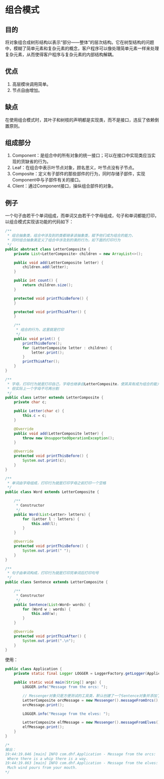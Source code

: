 # 组合模式

## 目的
将对象组合成树形结构以表示“部分——整体”的层次结构。它在树型结构的问题中，模糊了简单元素和复杂元素的概念，客户程序可以像处理简单元素一样来处理复杂元素，从而使得客户程序与复杂元素的内部结构解耦。 

## 优点
1. 高层模块调用简单。
2. 节点自由增加。

## 缺点
在使用组合模式时，其叶子和树枝的声明都是实现类，而不是接口，违反了依赖倒置原则。

## 组成部分
1. Component：是组合中的所有对象的统一接口；可以在接口中实现类应当实现的货缺省的行为。
1. Leaf：在组合中表示叶节点对象，顾名思义，叶节点没有子节点。
1. Composite：定义有子部件的那些部件的行为，同时存储子部件，实现Component中与子部件有关的接口。
1. Client：通过Component接口，操纵组合部件的对象。

## 例子
一个句子由若干个单词组成，而单词又由若干个字母组成，句子和单词都能打印，以组合模式实现该功能的代码如下：
```java
/**
 * 组合抽象类，组合中涉及到的类都继承该抽象类，赋予他们成为组合的能力，
 * 同时组合抽象类定义了组合中涉及到的类的行为，如下面的打印行为
 */
public abstract class LetterComposite {
    private List<LetterComposite> children = new ArrayList<>();

    public void add(LetterComposite letter) {
        children.add(letter);
    }

    public int count() {
        return children.size();
    }

    protected void printThisBefore() {
    }

    protected void printThisAfter() {
    }

    /**
     * 组合的行为，这里就是打印
     */
    public void print() {
        printThisBefore();
        for (LetterComposite letter : children) {
            letter.print();
        }
        printThisAfter();
    }
}

/**
 * 字母，打印行为就是打印自己，字母也继承自LetterComposite，使其具有成为组合的能力，
 * 但实际上一个字母不可再分割
 */
public class Letter extends LetterComposite {
    private char c;

    public Letter(char c) {
        this.c = c;
    }

    @Override
    public void add(LetterComposite letter) {
        throw new UnsupportedOperationException();
    }

    @Override
    protected void printThisBefore() {
        System.out.print(c);
    }
}

/**
 * 单词由字母组成，打印行为就是打印字母之前打印一个空格
 */
public class Word extends LetterComposite {

    /**
     * Constructor
     */
    public Word(List<Letter> letters) {
        for (Letter l : letters) {
            this.add(l);
        }
    }

    @Override
    protected void printThisBefore() {
        System.out.print(" ");
    }
}

/**
 * 句子由单词构成，打印行为就是打印完单词后打印句号
 */
public class Sentence extends LetterComposite {

    /**
     * Constructor
     */
    public Sentence(List<Word> words) {
        for (Word w : words) {
            this.add(w);
        }
    }

    @Override
    protected void printThisAfter() {
        System.out.print(".\n");
    }
}
```

使用：
```java
public class Application {
    private static final Logger LOGGER = LoggerFactory.getLogger(Application.class);

    public static void main(String[] args) {
        LOGGER.info("Message from the orcs: ");

        // Messenger对象只是方便测试的工具类，默认创建了一个Sentence对象并添加了若干个Word对象
        LetterComposite orcMessage = new Messenger().messageFromOrcs();
        orcMessage.print();

        LOGGER.info("Message from the elves: ");

        LetterComposite elfMessage = new Messenger().messageFromElves();
        elfMessage.print();
    }
}

/*
输出：
19:44:19.846 [main] INFO com.dhf.Application - Message from the orcs: 
 Where there is a whip there is a way.
19:44:19.863 [main] INFO com.dhf.Application - Message from the elves: 
 Much wind pours from your mouth.
*/
```
